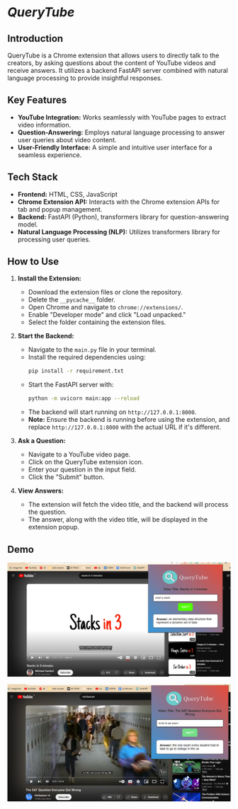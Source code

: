 # ***QueryTube***
## Introduction
QueryTube is a Chrome extension that allows users to directly talk to the creators, by asking questions about the content of YouTube videos and receive answers. It utilizes a backend FastAPI server combined with natural language processing to provide insightful responses.

## Key Features
- **YouTube Integration:** Works seamlessly with YouTube pages to extract video information.
- **Question-Answering:** Employs natural language processing to answer user queries about video content.
- **User-Friendly Interface:** A simple and intuitive user interface for a seamless experience.

## Tech Stack
- **Frontend:** HTML, CSS, JavaScript
- **Chrome Extension API:** Interacts with the Chrome extension APIs for tab and popup management.
- **Backend:** FastAPI (Python), transformers library for question-answering model.
- **Natural Language Processing (NLP):** Utilizes transformers library for processing user queries.

## How to Use
1. **Install the Extension:**
   - Download the extension files or clone the repository.
   - Delete the `__pycache__` folder.
   - Open Chrome and navigate to `chrome://extensions/`.
   - Enable "Developer mode" and click "Load unpacked."
   - Select the folder containing the extension files.

2. **Start the Backend:**
   - Navigate to the `main.py` file in your terminal.
   - Install the required dependencies using:
     ```bash
     pip install -r requirement.txt
     ```
   - Start the FastAPI server with:
     ```bash
     python -m uvicorn main:app --reload
     ```
   - The backend will start running on `http://127.0.0.1:8000`.
   - **Note:** Ensure the backend is running before using the extension, and replace `http://127.0.0.1:8000` with the actual URL if it's different.

3. **Ask a Question:**
   - Navigate to a YouTube video page.
   - Click on the QueryTube extension icon.
   - Enter your question in the input field.
   - Click the "Submit" button.

4. **View Answers:**
   - The extension will fetch the video title, and the backend will process the question.
   - The answer, along with the video title, will be displayed in the extension popup.

## Demo
![Demo 1](image.png)

![Demo 2](image-1.png)

